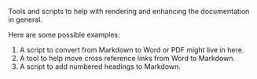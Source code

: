 Tools and scripts to help with rendering and enhancing the documentation in general.

Here are some possible examples:

1. A script to convert from Markdown to Word or PDF might live in here.
2. A tool to help move cross reference links from Word to Markdown.
3. A script to add numbered headings to Markdown.

